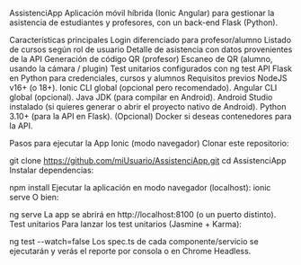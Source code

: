 AssistenciApp
Aplicación móvil híbrida (Ionic Angular) para gestionar la asistencia de estudiantes y profesores, con un back-end Flask (Python).

Características principales
Login diferenciado para profesor/alumno
Listado de cursos según rol de usuario
Detalle de asistencia con datos provenientes de la API
Generación de código QR (profesor)
Escaneo de QR (alumno, usando la cámara / plugin)
Test unitarios configurados con ng test
API Flask en Python para credenciales, cursos y alumnos
Requisitos previos
NodeJS v16+ (o 18+).
Ionic CLI global (opcional pero recomendado).
Angular CLI global (opcional).
Java JDK (para compilar en Android).
Android Studio instalado (si quieres generar o abrir el proyecto nativo de Android).
Python 3.10+ (para la API en Flask).
(Opcional) Docker si deseas contenedores para la API.


Pasos para ejecutar la App Ionic (modo navegador)
Clonar este repositorio:

git clone https://github.com/miUsuario/AssistenciApp.git
cd AssistenciApp
Instalar dependencias:

npm install
Ejecutar la aplicación en modo navegador (localhost):
ionic serve
O bien:

ng serve
La app se abrirá en http://localhost:8100 (o un puerto distinto).
Test unitarios
Para lanzar los test unitarios (Jasmine + Karma):

ng test --watch=false
Los spec.ts de cada componente/servicio se ejecutarán y verás el reporte por consola o en Chrome Headless.